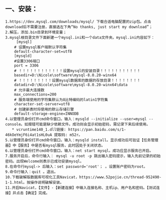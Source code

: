 ## 一、安装：  
    1.https://dev.mysql.com/downloads/mysql/ 下载合适电脑配置的zip包。点击download后不需要注册，直接选左下角“No thanks, just start my download”；  
    2.解压，添加.bin目录到环境变量；  
    3.mysql根目录文件下面新建一个mysql.ini和一个data文件夹。mysql.ini内容如下：  
         [mysql]  
        # 设置mysql客户端默认字符集  
        default-character-set=utf8   
        [mysqld]  
        #设置3306端口  
        port = 3306   
        # ！！！！！！！！！！！！设置mysql的安装目录！！！！！！！！！！！  
        basedir=D:\Nicole\software\mysql-8.0.20-winx64  
        # ！！！！！！！！！设置mysql数据库的数据的存放目录！！！！！！！！  
        datadir=D:\Nicole\software\mysql-8.0.20-winx64\data  
        # 允许最大连接数  
        max_connections=200  
        # 服务端使用的字符集默认为8比特编码的latin1字符集  
        character-set-server=utf8  
        # 创建新表时将使用的默认存储引擎  
        default-storage-engine=INNODB  
    4.以管理员身份打开cmd命令窗口。输入：mysqld --initialize --user=mysql --console。如报错可能是缺少依赖文件。成功则会显示初始密码，需记录下来后续使用。  
       * vcruntime140_1.dll链接: https://pan.baidu.com/s/1-46kOeYmjF6i4at1sHL0uA 提取码: m52r。  
    5.以管理员身份打开cmd命令窗口。输入：mysqld install。显示成功后可验证【任务管理器】中【服务】中是否有mysql服务，此时因处于关闭状态。  
    6.以管理员身份打开cmd命令窗口。输入：net start mysql。成功应显示服务已开启。
    7.服务开启后，命令行输入： mysql -u root -p 跳出输入密码提示，输入先前记录的初始密码。出现Welcome则表示已成功安装mysql。  
    8.在命令行mysql-> 后输入：set password='root'； 。设置账户密码为root。  
    9.命令行输入：quit 。退出。  
    10.下载破解版数据库可视化工具Navicat，https://www.52pojie.cn/thread-952490-1-1.html。按操作说明破解安装。  
    11.开启Navicat，【文件】-【新建连接】中输入连接名称、主机ip、用户名和密码。【测试连接】并点击【确定】完成。  
    
